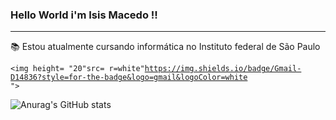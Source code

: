 ### Hello World i'm Isis Macedo !! 
------------------------------------
:books: Estou atualmente cursando informática no Instituto federal de São Paulo

<code><img height= "20"src= r=white"https://img.shields.io/badge/Gmail-D14836?style=for-the-badge&logo=gmail&logoColor=white
	"></code>

![Anurag's GitHub stats](https://github-readme-stats.vercel.app/api?username=isismodd&show_icons=true&theme=radical)

